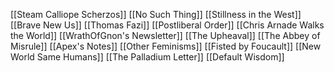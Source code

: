 [[Steam Calliope Scherzos]]
[[No Such Thing]]
[[Stillness in the West]]
[[Brave New Us]]
[[Thomas Fazi]]
[[Postliberal Order]]
[[Chris Arnade Walks the World]]
[[WrathOfGnon's Newsletter]]
[[The Upheaval]]
[[The Abbey of Misrule]]
[[Apex's Notes]]
[[Other Feminisms]]
[[Fisted by Foucault]]
[[New World Same Humans]]
[[The Palladium Letter]]
[[Default Wisdom]]
